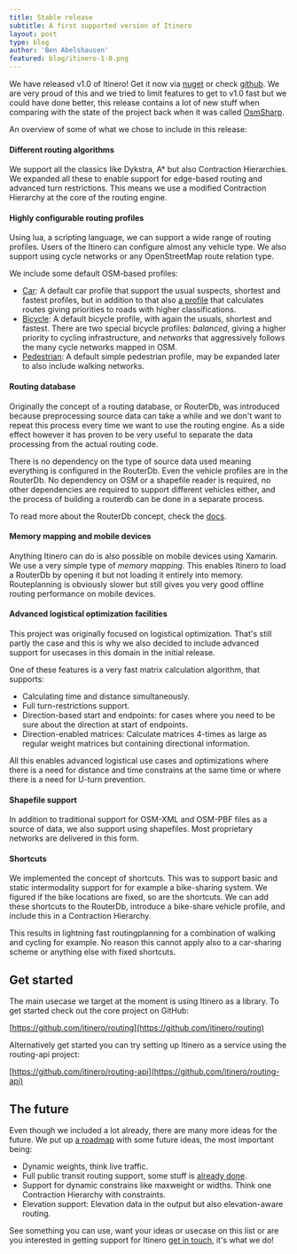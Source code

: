 ```yaml
---
title: Stable release
subtitle: A first supported version of Itinero
layout: post
type: blog
author: 'Ben Abelshausen'
featured: blog/itinero-1-0.png
---
```


We have released v1.0 of Itinero! Get it now via [nuget](https://www.nuget.org/packages/Itinero) or check [github](https://github.com/itinero/routing). We are very proud of this and we tried to limit features to get to v1.0 fast but we could have done better, this release contains a lot of new stuff when comparing with the state of the project back when it was called [OsmSharp](http://www.osmsharp.com/). 

An overview of some of what we chose to include in this release:

#### Different routing algorithms

We support all the classics like Dykstra, A* but also Contraction Hierarchies. We expanded all these to enable support for edge-based routing and advanced turn restrictions. This means we use a modified Contraction Hierarchy at the core of the routing engine.

#### Highly configurable routing profiles

Using lua, a scripting language, we can support a wide range of routing profiles. Users of the Itinero can configure almost any vehicle type. We also support using cycle networks or any OpenStreetMap route relation type. 

We include some default OSM-based profiles:

- [Car](https://github.com/itinero/routing/blob/develop/src/Itinero/Osm/Vehicles/car.lua): A default car profile that support the usual suspects, shortest and fastest profiles, but in addition to that also [a profile](https://github.com/itinero/routing/blob/develop/src/Itinero/Osm/Vehicles/car.lua#L186) that calculates routes giving priorities to roads with higher classifications.
- [Bicycle](https://github.com/itinero/routing/blob/develop/src/Itinero/Osm/Vehicles/bicycle.lua): A default bicycle profile, with again the usuals, shortest and fastest. There are two special bicycle profiles: _balanced_, giving a higher priority to cycling infrastructure, and _networks_ that aggressively follows the many cycle networks mapped in OSM.
- [Pedestrian](https://github.com/itinero/routing/blob/develop/src/Itinero/Osm/Vehicles/pedestrian.lua): A default simple pedestrian profile, may be expanded later to also include walking networks.

#### Routing database

Originally the concept of a routing database, or RouterDb, was introduced because preprocessing source data can take a while and we don't want to repeat this process every time we want to use the routing engine. As a side effect however it has proven to be very useful to separate the data processing from the actual routing code.

There is no dependency on the type of source data used meaning everything is configured in the RouterDb. Even the vehicle profiles are in the RouterDb. No dependency on OSM or a shapefile reader is required, no other dependencies are required to support different vehicles either, and the process of building a routerdb can be done in a separate process.

To read more about the RouterDb concept, check the [docs](https://github.com/itinero/routing/wiki/RouterDb).

#### Memory mapping and mobile devices

Anything Itinero can do is also possible on mobile devices using Xamarin. We use a very simple type of _memory mapping_. This enables Itinero to load a RouterDb by opening it but not loading it entirely into memory. Routeplanning is obviously slower but still gives you very good offline routing performance on mobile devices.

#### Advanced logistical optimization facilities

This project was originally focused on logistical optimization. That's still partly the case and this is why we also decided to include advanced support for usecases in this domain in the initial release.

One of these features is a very fast matrix calculation algorithm, that supports:

- Calculating time and distance simultaneously.
- Full turn-restrictions support.
- Direction-based start and endpoints: for cases where you need to be sure about the direction at start of endpoints.
- Direction-enabled matrices: Calculate matrices 4-times as large as regular weight matrices but containing directional information.

All this enables advanced logistical use cases and optimizations where there is a need for distance and time constrains at the same time or where there is a need for U-turn prevention.


#### Shapefile support

In addition to traditional support for OSM-XML and OSM-PBF files as a source of data, we also support using shapefiles. Most proprietary networks are delivered in this form.

#### Shortcuts

We implemented the concept of shortcuts. This was to support basic and static intermodality support for for example a bike-sharing system. We figured if the bike locations are fixed, so are the shortcuts. We can add these shortcuts to the RouterDb, introduce a bike-share vehicle profile, and include this in a Contraction Hierarchy. 

This results in lightning fast routingplanning for a combination of walking and cycling for example. No reason this cannot apply also to a car-sharing scheme or anything else with fixed shortcuts.

## Get started

The main usecase we target at the moment is using Itinero as a library. To get started check out the core project on GitHub:

[https://github.com/itinero/routing](https://github.com/itinero/routing)

Alternatively get started you can try setting up Itinero as a service using the routing-api project:

[https://github.com/itinero/routing-api](https://github.com/itinero/routing-api)

## The future

Even though we included a lot already, there are many more ideas for the future. We put up [a roadmap](https://github.com/itinero/routing/wiki/Roadmap) with some future ideas, the most important being:

- Dynamic weights, think live traffic.
- Full public transit routing support, some stuff is [already done](https://github.com/itinero/transit).
- Support for dynamic constrains like maxweight or widths. Think one Contraction Hierarchy with constraints.
- Elevation support: Elevation data in the output but also elevation-aware routing.

See something you can use, want your ideas or usecase on this list or are you interested in getting support for Itinero [get in touch](http://www.itinero.tech/#contact), it's what we do!

